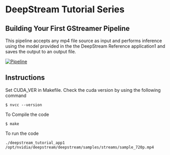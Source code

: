 # DeepStream Tutorial Series

## Building Your First GStreamer Pipeline

This pipeline accepts any mp4 file source as input and performs inference using the model provided in the the DeepStream Reference application1 and saves the output to an output file.

<a href="https://imgur.com/1apPxeC"><img src="https://i.imgur.com/1apPxeC.png" title="Pipeline" /></a>

## Instructions

Set CUDA_VER in Makefile. Check the cuda version by using the following command
```
$ nvcc --version
```

To Compile the code
```
$ make
```
To run the code
```
./deepstream_tutorial_app1 /opt/nvidia/deepstream/deepstream/samples/streams/sample_720p.mp4
```